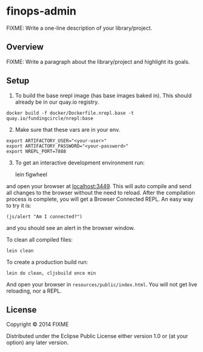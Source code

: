 # finops-admin

FIXME: Write a one-line description of your library/project.

## Overview

FIXME: Write a paragraph about the library/project and highlight its goals.

## Setup

1. To build the base nrepl image (has base images baked in). This should already be in our quay.io registry.
```
docker build -f docker/Dockerfile.nrepl.base -t quay.io/fundingcircle/nrepl:base
```

2. Make sure that these vars are in your env.
```
export ARTIFACTORY_USER="<your-user>"
export ARTIFACTORY_PASSWORD="<your-password>"
export NREPL_PORT=7888
```

3. To get an interactive development environment run:

    lein figwheel

and open your browser at [localhost:3449](http://localhost:3449/).
This will auto compile and send all changes to the browser without the
need to reload. After the compilation process is complete, you will
get a Browser Connected REPL. An easy way to try it is:

    (js/alert "Am I connected?")

and you should see an alert in the browser window.

To clean all compiled files:

    lein clean

To create a production build run:

    lein do clean, cljsbuild once min

And open your browser in `resources/public/index.html`. You will not
get live reloading, nor a REPL. 

## License

Copyright © 2014 FIXME

Distributed under the Eclipse Public License either version 1.0 or (at your option) any later version.

